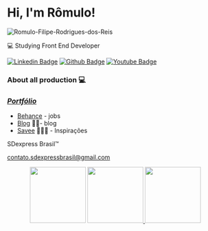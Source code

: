 # Hi, I'm Rômulo!
<p align="left"> <img src="https://komarev.com/ghpvc/?username=Romulo-Filipe-Rodrigues-dos-Reis&label=Profile%20views&color=0e75b6&style=flat" alt="Romulo-Filipe-Rodrigues-dos-Reis" /> </p>


💻 Studying Front End Developer


[![Linkedin Badge](https://img.shields.io/badge/-LinkedIn-blue?style=flat-square&logo=Linkedin&logoColor=white&link=https://www.linkedin.com/in/sdexpressbrasil/)](https://www.linkedin.com/in/sdexpressbrasil/)
[![Github Badge](https://img.shields.io/badge/-Github-000?style=flat-square&logo=Github&logoColor=white&link=https://github.com/Romulo-Filipe-Rodrigues-dos-Reis)](https://github.com/Romulo-Filipe-Rodrigues-dos-Reis)
[![Youtube Badge](https://img.shields.io/badge/-YouTube-ff0000?style=flat-square&labelColor=ff0000&logo=youtube&logoColor=white&link=https://www.youtube.com/channel/UC_lQIwKUfXKLHTU-CFHBhng/about)](https://www.youtube.com/channel/UC_lQIwKUfXKLHTU-CFHBhng/about)

### About all production 💻 
### [*Portfólio*](https://meu-portfolio-2021.netlify.app/) 
- [Behance](https://www.behance.net/sdexpressbrasil/appreciated) - jobs
- [Blog](https://sdexpresscriativo.blogspot.com/p/album.html)  ✍🏼- blog 
- [Savee](https://savee.it/romulo_filipe_rodrigues_dos_reis/)  👨🏼‍🏫 - Inspirações

SDexpress Brasil™

 contato.sdexpressbrasil@gmail.com
 
 <p align="center">
  <img height="130em" src="https://github-readme-streak-stats.herokuapp.com/?user=Romulo-Filipe-Rodrigues-dos-Reis&theme=dracula" />
  <a href="https://github.com/Romulo-Filipe-Rodrigues-dos-Reis">
  <img height="130em" src="https://github-readme-stats.vercel.app/api?username=Romulo-Filipe-Rodrigues-dos-Reis&show_icons=true&theme=dracula&include_all_commits=true&count_private=true"/>
  <img height="130em" src="https://github-readme-stats.vercel.app/api/top-langs/?username=Romulo-Filipe-Rodrigues-dos-Reis&layout=compact&langs_count=16&theme=dracula"/> 
</p> 
